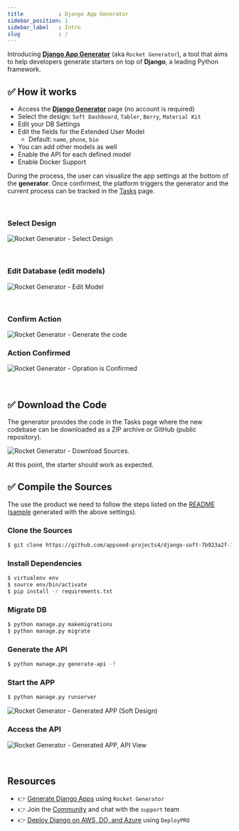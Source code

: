 ```yaml
---
title           : Django App Generator
sidebar_position: 1
sidebar_label   : Intro
slug            : /
---
```

<!-- GOOGLE Stuff -->
<head>
    <meta name="google-site-verification" content="EtXV-RjJPvOzjyJL8MPdHiNQDZnoFBt-87HRdYuJJuE" />
</head>

Introducing **[Django App Generator](https://app-generator.dev/django/)** (aka `Rocket Generator`), a tool that aims to help developers generate starters on top of **Django**, a leading Python framework.  

## ✅ How it works

- Access the **[Django Generator](https://app-generator.dev/django/)** page (no account is required)
- Select the design: `Soft Dashboard`, `Tabler`, `Berry`, `Material Kit`
- Edit your DB Settings
- Edit the fields for the Extended User Model
  - Default: `name`, `phone`, `bio`
- You can add other models as well 
- Enable the API for each defined model 
- Enable Docker Support 

During the process, the user can visualize the app settings at the bottom of the **generator**.
Once confirmed, the platform triggers the generator and the current process can be tracked in the [Tasks](https://app-generator.dev/tasks) page. 

<br />

### Select Design 

![Rocket Generator - Select Design](https://github-production-user-asset-6210df.s3.amazonaws.com/51070104/263528893-67e3ccb0-5c61-4f81-9da4-5fadc1845ad9.png)

<br />

### Edit Database (edit models) 

![Rocket Generator - Edit Model](https://github-production-user-asset-6210df.s3.amazonaws.com/51070104/263529172-857897cd-e2a2-4706-9fbd-79a042c2646a.png)

<br />

### Confirm Action

![Rocket Generator - Generate the code](https://github-production-user-asset-6210df.s3.amazonaws.com/51070104/263529369-ee9f5ed5-3313-4cdf-ae23-bfe188690f58.png)

### Action Confirmed 

![Rocket Generator - Opration is Confirmed](https://github-production-user-asset-6210df.s3.amazonaws.com/51070104/263529871-ea38345b-47d8-48ca-a7ec-b4a8f330c7b7.png)

<br />

## ✅ Download the Code

The generator provides the code in the Tasks page where the new codebase can be downloaded as a ZIP archive or GitHub (public repository). 

![Rocket Generator - Download Sources.](https://github-production-user-asset-6210df.s3.amazonaws.com/51070104/263530199-6c925635-3c98-41df-ab2c-474fcf9aa5ac.png)

At this point, the starter should work as expected. 

## ✅ Compile the Sources 

The use the product we need to follow the steps listed on the [README](https://github.com/appseed-projects4/django-soft-7b923a2f-1487-40ae-998b-87fef219648e/blob/main/README.md) ([sample](https://github.com/appseed-projects4/django-soft-7b923a2f-1487-40ae-998b-87fef219648e) generated with the above settings). 


### Clone the Sources 

```bash
$ git clone https://github.com/appseed-projects4/django-soft-7b923a2f-1487-40ae-998b-87fef219648e.git
```

### Install Dependencies

```bash
$ virtualenv env
$ source env/bin/activate
$ pip install -r requirements.txt
```

### Migrate DB

```bash
$ python manage.py makemigrations
$ python manage.py migrate
```

### Generate the API

```bash
$ python manage.py generate-api -f
```

### Start the APP 

```bash
$ python manage.py runserver
```

![Rocket Generator - Generated APP (Soft Design)](https://github-production-user-asset-6210df.s3.amazonaws.com/51070104/263531088-0111d002-d460-47c3-ba3f-a0d2a0ee9f0c.png)

### Access the API 

![Rocket Generator - Generated APP, API View](https://github-production-user-asset-6210df.s3.amazonaws.com/51070104/263531238-91d4b145-44c7-44b2-b0b9-04e93078da31.png)

<br />

## Resources

- 👉 [Generate Django Apps](https://app-generator.dev/django/) using `Rocket Generator`
- 👉 Join the [Community](https://discord.gg/fZC6hup) and chat with the `support` team 
- 👉 [Deploy Django on AWS, DO, and Azure](https://www.docs.deploypro.dev/) using `DeployPRO`